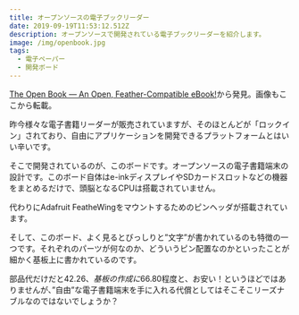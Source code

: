 ```yaml
---
title: オープンソースの電子ブックリーダー
date: 2019-09-19T11:53:12.512Z
description: オープンソースで開発されている電子ブックリーダーを紹介します。
image: /img/openbook.jpg
tags:
  - 電子ペーパー
  - 開発ボード
---
```

[The Open Book — An Open, Feather-Compatible eBook!](https://blog.hackster.io/the-open-book-an-open-feather-compatible-ebook-2011bffe9ddc)から発見。画像もここから転載。

昨今様々な電子書籍リーダーが販売されていますが、そのほとんどが「ロックイン」されており、自由にアプリケーションを開発できるプラットフォームとはいい辛いです。

そこで開発されているのが、このボードです。オープンソースの電子書籍端末の設計です。このボード自体はe-inkディスプレイやSDカードスロットなどの機器をまとめるだけで、頭脳となるCPUは搭載されていません。

代わりにAdafruit FeatheWingをマウントするためのピンヘッダが搭載されています。

そして、このボード、よく見るとびっしりと”文字”が書かれているのも特徴の一つです。それぞれのパーツが何なのか、どういうピン配置なのかといったことが細かく基板上に書かれているのです。

部品代だけだと$42.26、基板の作成に$66.80程度と、お安い！というほどではありませんが、”自由”な電子書籍端末を手に入れる代償としてはそこそこリーズナブルなのではないでしょうか？


